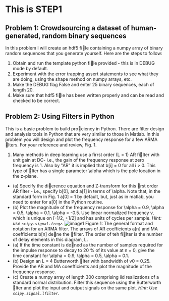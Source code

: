 # This is STEP1

## Problem 1: Crowdsourcing a dataset of human-generated, random binary sequences

In this problem I will create an hdf5 file containing a numpy array of binary random sequences
that you generate yourself. Here are the steps to follow:

1. Obtain and run the template python file provided - this is in DEBUG mode by default.
2. Experiment with the error trapping assert statements to see what they are doing, using the
shape method on numpy arrays, etc.
3. Make the DEBUG flag False and enter 25 binary sequences, each of length 20. 
4. Make sure that hdf5 file has been written properly and can be read and checked to be
correct.

## Problem 2: Using Filters in Python
This is a basic problem to build prociency in Python. There are filter design and analysis tools
in Python that are very similar to those in Matlab. In this problem you will design and plot the
frequency response for a few ARMA lters. For your reference and review, Fig. 1.
1. Many methods in deep learning use a firrst order (L = 1) AR filter with unit gain at DC- 
i.e., the gain of the frequency response at zero frequency is 1. Also by "AR" it is implied that
b[i] = 0 for all i > 0. This type of lter has a single parameter \alpha which is the pole location
in the z-plane.
- (a) Specify the dierence equation and Z-transform for this rst order AR filter - i.e., specify
b[0], and a[1] in terms of \alpha. Note that, in the standard form in Fig. 1 a[0] = 1 by default,
but, just as in matlab, you need to enter for a[0] in the Python routine.
- (b) Plot the magnitude of the frequency response for \alpha = 0.9, \alpha = 0.5, \alpha = 0.1, \alpha = -0.5.
Use linear normalized frequency v, which is unique on [-1/2, +1/2] and has units of
cycles per sample. *Hint: use `scipy.signal.freqz`*.
![image1](../images/q2.png)
Figure 1: The general format and notation for an ARMA filter. The arrays of AR coefficients a[n]
and MA coefficients b[n] dene the filter. The order of teh filter is the number of delay elements in
this diagram, L.
- (a) If the time constant is dened as the number of samples required for the impulse response
to decay to 20 % of its value at n = 0, give the time constant for \alpha = 0.9, \alpha = 0.5, \alpha = 0.1.
- (b) Design an L = 4 Butterworth lter with bandwidth of v0 = 0.25. Provide the AR and
MA coeefficients and plot the magnitude of the frequency response.
- (c) Create a numpy array of length 300 comprising iid realizations of a standard normal
distribution. Filter this sequence using the Butterworth lter and plot the input and
output signals on the same plot. *Hint: Use `scipy.signal.lfilter`*.